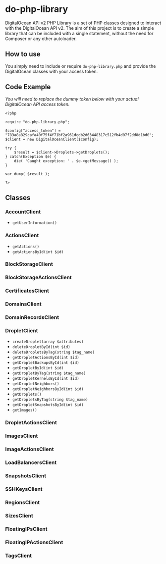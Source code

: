 # do-php-library

DigitalOcean API v2 PHP Library is a set of PHP classes designed to interact with the DigitalOcean API v2. The aim of this project is to create a simple library that can be included with a single statement, without the need for Composer or any other autoloader.

## How to use

You simply need to include or require `do-php-library.php` and provide the DigitalOcean classes with your access token.

## Code Example

*You will need to replace the dummy token below with your actual DigitalOcean API access token.*

```
<?php

require "do-php-library.php";

$config["access_token"] = "783a8a829cafa40f75f4f71bf2a961dcdb2d63448317c512fb4d07f2dd8d1bd0";
$client = new DigitalOceanClient($config);

try {
    $result = $client->Droplets->getDroplets();
} catch(Exception $e) {
    die( 'Caught exception: ' . $e->getMessage() );
}

var_dump( $result );

?>
```

## Classes

### AccountClient

* `getUserInformation()`

### ActionsClient

* `getActions()`
* `getActionsById(int $id)`

### BlockStorageClient

### BlockStorageActionsClient

### CertificatesClient

### DomainsClient

### DomainRecordsClient

### DropletClient

* `createDroplet(array $attributes)`
* `deleteDropletById(int $id)`
* `deleteDropletsByTag(string $tag_name)`
* `getDropletActionsById(int $id)`
* `getDropletBackupsById(int $id)`
* `getDropletById(int $id)`
* `getDropletByTag(string $tag_name)`
* `getDropletKernelsById(int $id)`
* `getDropletNeighbors()`
* `getDropletNeighborsById(int $id)`
* `getDroplets()`
* `getDropletsByTag(string $tag_name)`
* `getDropletSnapshotsById(int $id)`
* `getImages()`

### DropletActionsClient

### ImagesClient

### ImageActionsClient

### LoadBalancersClient

### SnapshotsClient

### SSHKeysClient

### RegionsClient

### SizesClient

### FloatingIPsClient

### FloatingIPActionsClient

### TagsClient

